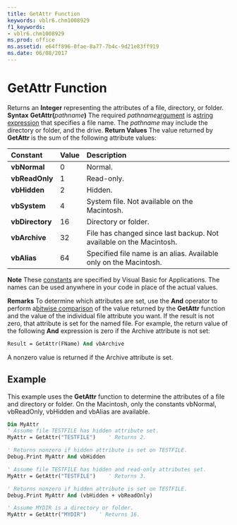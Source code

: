 ```yaml
---
title: GetAttr Function
keywords: vblr6.chm1008929
f1_keywords:
- vblr6.chm1008929
ms.prod: office
ms.assetid: e64ff896-0fae-8a77-7b4c-9d21e83ff919
ms.date: 06/08/2017
---
```



# GetAttr Function



Returns an  **Integer** representing the attributes of a file, directory, or folder.
 **Syntax**
 **GetAttr(**_pathname_**)**
The required  _pathname_[argument](vbe-glossary.md) is a[string expression](vbe-glossary.md) that specifies a file name. The _pathname_ may include the directory or folder, and the drive.
 **Return Values**
The value returned by  **GetAttr** is the sum of the following attribute values:


|**Constant**|**Value**|**Description**|
|:-----|:-----|:-----|
|**vbNormal**|0|Normal.|
|**vbReadOnly**|1|Read-only.|
|**vbHidden**|2|Hidden.|
|**vbSystem**|4|System file. Not available on the Macintosh.|
|**vbDirectory**|16|Directory or folder.|
|**vbArchive**|32|File has changed since last backup. Not available on the Macintosh.|
|**vbAlias**|64|Specified file name is an alias. Available only on the Macintosh.|

 **Note**  These [constants](vbe-glossary.md) are specified by Visual Basic for Applications. The names can be used anywhere in your code in place of the actual values.

 **Remarks**
To determine which attributes are set, use the  **And** operator to perform a[bitwise comparison](vbe-glossary.md) of the value returned by the **GetAttr** function and the value of the individual file attribute you want. If the result is not zero, that attribute is set for the named file. For example, the return value of the following **And** expression is zero if the Archive attribute is not set:



```vb
Result = GetAttr(FName) And vbArchive
```

A nonzero value is returned if the Archive attribute is set.

## Example

This example uses the  **GetAttr** function to determine the attributes of a file and directory or folder. On the Macintosh, only the constants vbNormal, vbReadOnly, vbHidden and vbAlias are available.


```vb
Dim MyAttr
' Assume file TESTFILE has hidden attribute set.
MyAttr = GetAttr("TESTFILE")    ' Returns 2.

' Returns nonzero if hidden attribute is set on TESTFILE.
Debug.Print MyAttr And vbHidden    

' Assume file TESTFILE has hidden and read-only attributes set.
MyAttr = GetAttr("TESTFILE")    ' Returns 3.

' Returns nonzero if hidden attribute is set on TESTFILE.
Debug.Print MyAttr And (vbHidden + vbReadOnly)    

' Assume MYDIR is a directory or folder.
MyAttr = GetAttr("MYDIR")    ' Returns 16.


```


